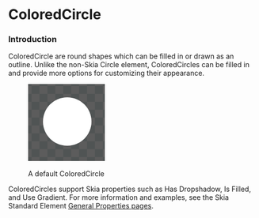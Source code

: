 # ColoredCircle

### Introduction

ColoredCircle are round shapes which can be filled in or drawn as an outline. Unlike the non-Skia Circle element, ColoredCircles can be filled in and provide more options for customizing their appearance.

<figure><img src="../../../.gitbook/assets/image (143).png" alt=""><figcaption><p>A default ColoredCircle</p></figcaption></figure>

ColoredCircles support Skia properties such as Has Dropshadow, Is Filled, and Use Gradient. For more information and examples, see the Skia Standard Element [General Properties pages](general-properties/).
